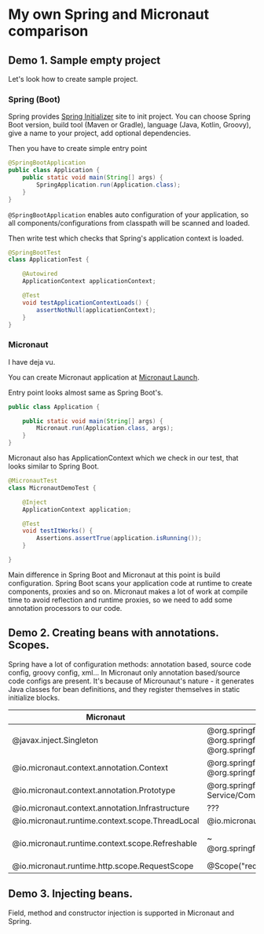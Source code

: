 # My own Spring and Micronaut comparison

## Demo 1. Sample empty project

Let's look how to create sample project.

### Spring (Boot) 

Spring provides [Spring Initializer](https://start.spring.io/) site to init project. 
You can choose Spring Boot version, build tool (Maven or Gradle), language (Java, Kotlin, Groovy),
give a name to your project, add optional dependencies.

Then you have to create simple entry point
```java
@SpringBootApplication
public class Application {
    public static void main(String[] args) {
        SpringApplication.run(Application.class);
    }
}
```

`@SpringBootApplication` enables auto configuration of your application, so all components/configurations 
from classpath will be scanned and loaded.

Then write test which checks that Spring's application context is loaded.

```java
@SpringBootTest
class ApplicationTest {

    @Autowired
    ApplicationContext applicationContext;

    @Test
    void testApplicationContextLoads() {
        assertNotNull(applicationContext);
    }
}
```

### Micronaut

I have deja vu.

You can create Micronaut application at [Micronaut Launch](https://micronaut.io/launch/).

Entry point looks almost same as Spring Boot's.
```java
public class Application {

    public static void main(String[] args) {
        Micronaut.run(Application.class, args);
    }
}
```

Micronaut also has ApplicationContext which we check in our test, that looks similar to Spring Boot.
```java
@MicronautTest
class MicronautDemoTest {

    @Inject
    ApplicationContext application;

    @Test
    void testItWorks() {
        Assertions.assertTrue(application.isRunning());
    }

}
```

Main difference in Spring Boot and Micronaut at this point is build configuration. Spring Boot scans
your application code at runtime to create components, proxies and so on. Micronaut makes a lot of work
at compile time to avoid reflection and runtime proxies, so we need to add some annotation processors
to our code.

## Demo 2. Creating beans with annotations. Scopes.

Spring have a lot of configuration methods: annotation based, source code config, groovy config, xml... In Micronaut
only annotation based/source code configs are present. It's because of Microunaut's nature - it generates
Java classes for bean definitions, and they register themselves in static initialize blocks.

| Micronaut | Spring |   |
|-----------|--------|---|
| @javax.inject.Singleton | @org.springframework.stereotype.Component or @org.springframework.stereotype.Service + @org.springframework.context.annotation.Lazy   | Singletons are lazy by default in micronaut, eager initialization can be forced with Micronaut.build(args).eagerInitSingletons(true) |
| @io.micronaut.context.annotation.Context | @org.springframework.stereotype.Component or @org.springframework.stereotype.Service | Same as Singleton, but eager |
| @io.micronaut.context.annotation.Prototype | @org.springframework.context.annotation.Scope("protype") + Service/Component | Prototypes are created when requested |
| @io.micronaut.context.annotation.Infrastructure | ??? | Infrastructure components can't be overridden |
| @io.micronaut.runtime.context.scope.ThreadLocal | @io.micronaut.runtime.context.scope.ThreadLocal |  |
| @io.micronaut.runtime.context.scope.Refreshable | ~ @org.springframework.cloud.context.config.annotation.RefreshScope | Spring's refresh scope is Spring Cloud specific. Beans are recreated on specific events. |
| @io.micronaut.runtime.http.scope.RequestScope | @Scope("request") |  |

## Demo 3. Injecting beans.

Field, method and constructor injection is supported in Micronaut and Spring.
